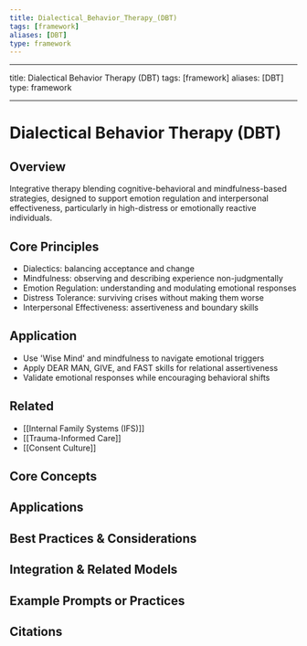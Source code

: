```yaml
---
title: Dialectical_Behavior_Therapy_(DBT)
tags: [framework]
aliases: [DBT]
type: framework
---
```


<!-- @format -->

---

title: Dialectical Behavior Therapy (DBT)
tags: [framework]
aliases: [DBT]
type: framework

---

# Dialectical Behavior Therapy (DBT)

## Overview

Integrative therapy blending cognitive-behavioral and mindfulness-based strategies, designed to support emotion regulation and interpersonal effectiveness, particularly in high-distress or emotionally reactive individuals.

## Core Principles

- Dialectics: balancing acceptance and change
- Mindfulness: observing and describing experience non-judgmentally
- Emotion Regulation: understanding and modulating emotional responses
- Distress Tolerance: surviving crises without making them worse
- Interpersonal Effectiveness: assertiveness and boundary skills

## Application

- Use 'Wise Mind' and mindfulness to navigate emotional triggers
- Apply DEAR MAN, GIVE, and FAST skills for relational assertiveness
- Validate emotional responses while encouraging behavioral shifts

## Related

- [[Internal Family Systems (IFS)]]
- [[Trauma-Informed Care]]
- [[Consent Culture]]

## Core Concepts

## Applications

## Best Practices & Considerations

## Integration & Related Models

## Example Prompts or Practices

## Citations
